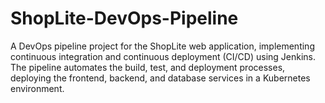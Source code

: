 # ShopLite-DevOps-Pipeline
A DevOps pipeline project for the ShopLite web application, implementing continuous integration and continuous deployment (CI/CD) using Jenkins. The pipeline automates the build, test, and deployment processes, deploying the frontend, backend, and database services in a Kubernetes environment.
